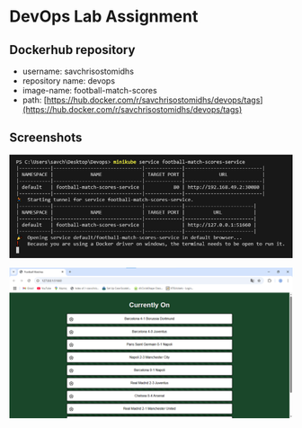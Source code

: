 # DevOps Lab Assignment

## Dockerhub repository

- username: savchrisostomidhs
- repository name: devops
- image-name: football-match-scores
- path: [https://hub.docker.com/r/savchrisostomidhs/devops/tags](https://hub.docker.com/r/savchrisostomidhs/devops/tags)

## Screenshots

![kubectl](kubectl.png)

![app](app.png)
